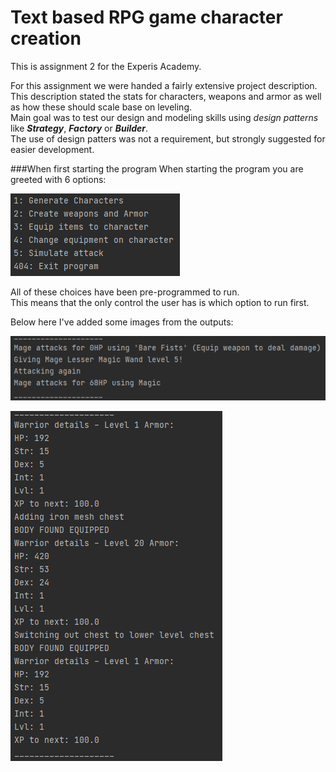 # Text based RPG game character creation

This is assignment 2 for the Experis Academy.

For this assignment we were handed a fairly extensive project description.  
This description stated the stats for characters, weapons and armor as well as how these should scale base on leveling.  
Main goal was to test our design and modeling skills using *design patterns* like ***Strategy***, ***Factory*** or ***Builder***.  
The use of design patters was not a requirement, but strongly suggested for easier development.  

###When first starting the program
When starting the program you are greeted with 6 options:

![Options for program](ScreenShots/OptionSelection.png)

All of these choices have been pre-programmed to run.  
This means that the only control the user has is which option to run first.  

Below here I've added some images from the outputs:

![Option 5](ScreenShots/Option5.png)  

![Option 4](ScreenShots/Option4.png)